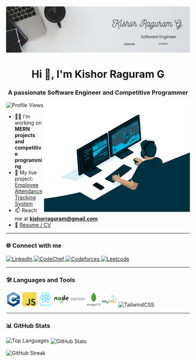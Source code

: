 [![Banner](https://raw.githubusercontent.com/kishorraguram-g/kishorraguram-g/main/assets/banner.png)](https://github.com/kishorraguram-g)

<h1 align="center">Hi 👋, I'm Kishor Raguram G</h1>
<h3 align="center">A passionate Software Engineer and Competitive Programmer</h3>

<img align="right" alt="Coding" width="400" src="https://raw.githubusercontent.com/kishorraguram-g/kishorraguram-g/main/assets/coding.gif" />

<p align="left">
  <img src="https://komarev.com/ghpvc/?username=kishorraguram-g&label=Profile%20views&color=0e75b6&style=flat" alt="Profile Views" />
</p>

- 👨‍💻 I’m working on **MERN projects and competitive programming**
- 🔭 My live project: [Employee Attendance Tracking System](https://employee-ats.vercel.app/)
- 📫 Reach me at **kishorraguram@gmail.com**
- 📄 [Resume / CV](https://drive.google.com/file/d/16P37jI1Fe87I10yZ-7Qd9sQ8v86dEpRw/view?usp=sharing)

---

### 🌐 Connect with me

<p align="left">
  <a href="https://www.linkedin.com/in/kishor-raguram-ganeshan-713242296/" target="_blank">
    <img align="center" src="https://raw.githubusercontent.com/rahuldkjain/github-profile-readme-generator/master/src/images/icons/Social/linked-in-alt.svg" alt="LinkedIn" height="30" width="40" />
  </a>
  <a href="https://www.codechef.com/users/kishorraguramg" target="_blank">
    <img align="center" src="https://cdn.jsdelivr.net/npm/simple-icons@3.1.0/icons/codechef.svg" alt="CodeChef" height="30" width="40" />
  </a>
  <a href="https://codeforces.com/profile/gkishorraguram" target="_blank">
    <img align="center" src="https://raw.githubusercontent.com/rahuldkjain/github-profile-readme-generator/master/src/images/icons/Social/codeforces.svg" alt="Codeforces" height="30" width="40" />
  </a>
  <a href="https://leetcode.com/u/user0861ho/" target="_blank">
    <img align="center" src="https://raw.githubusercontent.com/rahuldkjain/github-profile-readme-generator/master/src/images/icons/Social/leet-code.svg" alt="Leetcode" height="30" width="40" />
  </a>
</p>

---

### 🛠️ Languages and Tools

<p align="left">
  <img src="https://raw.githubusercontent.com/devicons/devicon/master/icons/cplusplus/cplusplus-original.svg" alt="C++" width="40" height="40"/>
  <img src="https://raw.githubusercontent.com/devicons/devicon/master/icons/javascript/javascript-original.svg" alt="JavaScript" width="40" height="40"/>
  <img src="https://raw.githubusercontent.com/devicons/devicon/master/icons/react/react-original-wordmark.svg" alt="React" width="40" height="40"/>
  <img src="https://raw.githubusercontent.com/devicons/devicon/master/icons/nodejs/nodejs-original-wordmark.svg" alt="Node.js" width="40" height="40"/>
  <img src="https://raw.githubusercontent.com/devicons/devicon/master/icons/express/express-original-wordmark.svg" alt="Express" width="40" height="40"/>
  <img src="https://raw.githubusercontent.com/devicons/devicon/master/icons/mongodb/mongodb-original-wordmark.svg" alt="MongoDB" width="40" height="40"/>
  <img src="https://raw.githubusercontent.com/devicons/devicon/master/icons/mysql/mysql-original-wordmark.svg" alt="MySQL" width="40" height="40"/>
  <img src="https://www.vectorlogo.zone/logos/tailwindcss/tailwindcss-icon.svg" alt="TailwindCSS" width="40" height="40"/>
</p>

---

### 📊 GitHub Stats

<p><img align="left" src="https://github-readme-stats.vercel.app/api/top-langs?username=kishorraguram-g&show_icons=true&locale=en&layout=compact" alt="Top Languages" /></p>
<p>&nbsp;<img align="center" src="https://github-readme-stats.vercel.app/api?username=kishorraguram-g&show_icons=true&locale=en" alt="GitHub Stats" /></p>
<p><img align="center" src="https://github-readme-streak-stats.herokuapp.com/?user=kishorraguram-g&" alt="GitHub Streak" /></p>
